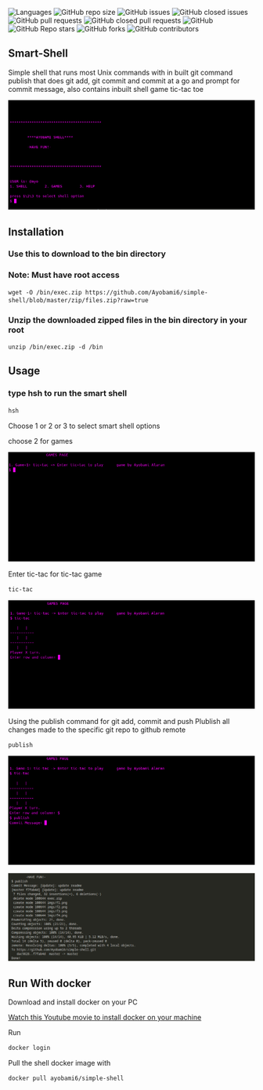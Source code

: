 ![Languages](https://img.shields.io/github/languages/top/Ayobami6/simple-shell)
![GitHub repo size](https://img.shields.io/github/repo-size/Ayobami6/simple-shell)
![GitHub issues](https://img.shields.io/github/issues/Ayobami6/simple-shell)
![GitHub closed issues](https://img.shields.io/github/issues-closed/Ayobami6/simple-shell)
![GitHub pull requests](https://img.shields.io/github/issues-pr/Ayobami6/simple-shell)
![GitHub closed pull requests](https://img.shields.io/github/issues-pr-closed-raw/Ayobami6/simple-shell)
![GitHub](https://img.shields.io/github/license/Ayobami6/simple-shell)
![GitHub Repo stars](https://img.shields.io/github/stars/Ayobami6/simple-shell?style=social)
![GitHub forks](https://img.shields.io/github/forks/Ayobami6/simple-shell?style=social)
![GitHub contributors](https://img.shields.io/github/contributors/Ayobami6/simple-shell)

## Smart-Shell

Simple shell that runs most Unix commands with in built git command publish that does git add, git commit and commit at a
go and prompt for commit message, also contains inbuilt shell game tic-tac toe

![home](/imgs/f1.png)

## Installation

### Use this to download to the bin directory

### Note: Must have root access

```commandline
wget -O /bin/exec.zip https://github.com/Ayobami6/simple-shell/blob/master/zip/files.zip?raw=true
```

### Unzip the downloaded zipped files in the bin directory in your root

```commandline
unzip /bin/exec.zip -d /bin
```

## Usage

### type hsh to run the smart shell

```bash
hsh
```

Choose 1 or 2 or 3 to select smart shell options

choose 2 for games

![games](/imgs/f2.png)

Enter tic-tac for tic-tac game
```bash
tic-tac  
```
![tic-tac](/imgs/f3.png)

Using the publish command for git add, commit and push
Plublish all changes made to the specific git repo to github remote
```bash
publish
```
![publish](/imgs/f4.png)

![push](/imgs/f5.png)

## Run With docker 

Download and install docker on your PC

[Watch this Youtube movie to install docker on your machine](https://youtu.be/8C0LOqynLes)


Run
```bash
docker login
```
Pull the shell docker image with

```bash
docker pull ayobami6/simple-shell
```